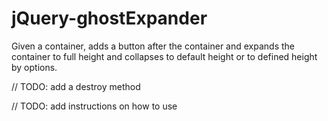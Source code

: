 # jQuery-ghostExpander
Given a container, adds a button after the container and expands the container to full height and collapses to default height or to defined height by options.

// TODO: add a destroy method

// TODO: add instructions on how to use
